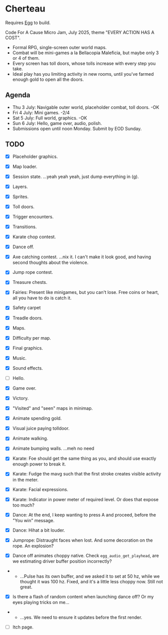 # Cherteau

Requires [Egg](https://github.com/aksommerville/egg) to build.

Code For A Cause Micro Jam, July 2025, theme "EVERY ACTION HAS A COST".

- Formal RPG, single-screen outer world maps.
- Combat will be mini-games a la Bellacopia Maleficia, but maybe only 3 or 4 of them.
- Every screen has toll doors, whose tolls increase with every step you take.
- Ideal play has you limiting activity in new rooms, until you've farmed enough gold to open all the doors.

## Agenda

- Thu 3 July: Navigable outer world, placeholder combat, toll doors. -OK
- Fri 4 July: Mini games. -2/4
- Sat 5 July: Full world, graphics. -OK
- Sun 6 July: Hello, game over, audio, polish.
- Submissions open until noon Monday. Submit by EOD Sunday.

## TODO

- [x] Placeholder graphics.
- [x] Map loader.
- [x] Session state. ...yeah yeah yeah, just dump everything in (g).
- [x] Layers.
- [x] Sprites.
- [x] Toll doors.
- [x] Trigger encounters.
- [x] Transitions.

- [x] Karate chop contest.
- [x] Dance off.
- [x] Axe catching contest. ...nix it. I can't make it look good, and having second thoughts about the violence.
- [x] Jump rope contest.

- [x] Treasure chests.
- [x] Fairies: Present like minigames, but you can't lose. Free coins or heart, all you have to do is catch it.
- [x] Safety carpet
- [x] Treadle doors.

- [x] Maps.
- [x] Difficulty per map.
- [x] Final graphics.
- [x] Music.
- [x] Sound effects.
- [ ] Hello.
- [x] Game over.
- [x] Victory.

- [x] "Visited" and "seen" maps in minimap.
- [x] Animate spending gold.
- [x] Visual juice paying tolldoor.
- [x] Animate walking.
- [x] Animate bumping walls. ...meh no need
- [x] Karate: Foe should get the same thing as you, and should use exactly enough power to break it.
- [x] Karate: Fudge the mavg such that the first stroke creates visible activity in the meter.
- [x] Karate: Facial expressions.
- [x] Karate: Indicator in power meter of required level. Or does that expose too much?
- [x] Dance: At the end, I keep wanting to press A and proceed, before the "You win" message.
- [x] Dance: Hihat a bit louder.
- [x] Jumprope: Distraught faces when lost. And some decoration on the rope. An explosion?
- [x] Dance off animates choppy native. Check `egg_audio_get_playhead`, are we estimating driver buffer position incorrectly?
- - ...Pulse has its own buffer, and we asked it to set at 50 hz, while we thought it was 100 hz. Fixed, and it's a little less choppy now. Still not great.
- [x] Is there a flash of random content when launching dance off? Or my eyes playing tricks on me...
- - ...yes. We need to ensure it updates before the first render.

- [ ] Itch page.
